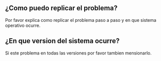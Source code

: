 ## ¿Como puedo replicar el problema?
Por favor explica como replicar el problema paso a paso y en que sistema operativo ocurre.

## ¿En que version del sistema ocurre?
Si este problema en todas las versiones por favor tambien mensionarlo.
